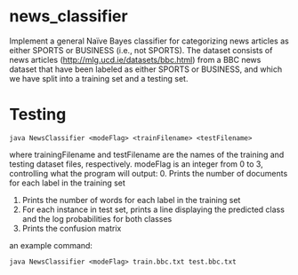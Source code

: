 # news_classifier

Implement a general Naïve Bayes classifier for categorizing news
articles as either SPORTS or BUSINESS (i.e., not SPORTS). The dataset 
consists of news articles (http://mlg.ucd.ie/datasets/bbc.html) from a BBC news dataset that
have been labeled as either SPORTS or BUSINESS, and which we have split into a training set
and a testing set.


# Testing

```
java NewsClassifier <modeFlag> <trainFilename> <testFilename>
```
where trainingFilename and testFilename are the names of the training and testing
dataset files, respectively. modeFlag is an integer from 0 to 3, controlling what the program
will output:
0. Prints the number of documents for each label in the training set
1. Prints the number of words for each label in the training set
2. For each instance in test set, prints a line displaying the predicted class and the log
probabilities for both classes
3. Prints the confusion matrix

an example command:
```
java NewsClassifier <modeFlag> train.bbc.txt test.bbc.txt
```
